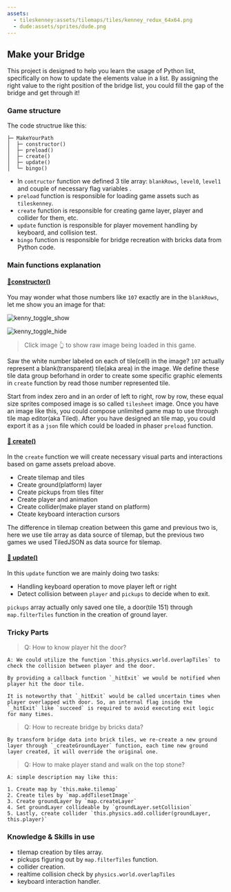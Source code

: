 ```yaml
---
assets: 
  - tileskenney:assets/tilemaps/tiles/kenney_redux_64x64.png
  - dude:assets/sprites/dude.png
---
```


## Make your Bridge

This project is designed to help you learn the usage of Python list, specifically on how to update the elements value in a list.
By assigning the right value to the right position of the bridge list, you could fill the gap of the bridge and get through it!

### Game structure

The code structrue like this:

```
├─ MakeYourPath
│  ├─ constructor()
│  ├─ preload()
│  ├─ create()
│  ├─ update()
│  └─ bingo()
```

- In `contructor` function we defined 3 tile array: `blankRows`, `level0`, `level1` and couple of necessary flag variables .
- `preload` function is responsible for loading game assets such as `tileskenney`.
- `create` function is responsible for creating game layer, player and collider for them, etc.
- `update` function is responsible for player movement handling by keyboard, and collision test.
- `bingo` function is responsible for bridge recreation with bricks data from Python code.

### Main functions explanation

#### [🍭constructor()](/disclosure?line=5)

You may wonder what those numbers like `107` exactly are in the `blankRows`, let me show you an image for that:

![kenny_toggle_show](games/code/kenney_with_index_md.png)

![kenny_toggle_hide](games/code/kenney_redux_64x64_clip.png)

> Click image 👆 to show raw image being loaded in this game.

Saw the white number labeled on each of tile(cell) in the image? `107` actually represent a blank(transparent) tile(aka area) in the image. We define these tile data group beforhand in order to create some specific graphic elements in `create` function by read those number represented tile.

Start from index zero and in an order of left to right, row by row, these equal size sprites composed image is so called `tilesheet` image. Once you have an image like this, you could compose unlimited game map to use through tile map editor(aka Tiled). After you have designed an tile map, you could export it as a `json` file which could be loaded in phaser `preload` function.

#### [🍭 create()](/disclosure?line=116)

In the `create` function we will create necessary visual parts and interactions based on game assets preload above.

- Create tilemap and tiles
- Create ground(platform) layer
- Create pickups from tiles filter
- Create player and animation
- Create collider(make player stand on platform)
- Cteate keyboard interaction cursors

The difference in tilemap creation between this game and previous two is, here we use tile array as data source of tilemap, but the previous two games we used TiledJSON as data source for tilemap.

#### [🍭 update()](/disclosure?line=132)

In this `update` function we are mainly doing two tasks:

- Handling keyboard operation to move player left or right
- Detect collision between `player` and `pickups` to decide when to exit.

`pickups` array actually only saved one tile, a door(tile 151) through `map.filterTiles` function in the creation of ground layer.

### Tricky Parts

> Q: How to know player hit the door?

```
A: We could utilize the function `this.physics.world.overlapTiles` to check the collision between player and the door. 

By providing a callback function `_hitExit` we would be notified when player hit the door tile. 

It is noteworthy that `_hitExit` would be called uncertain times when player overlapped with door. So, an internal flag inside the `_hitExit` like `succeed` is required to avoid executing exit logic for many times.
```

> Q: How to recreate bridge by bricks data?

```
By transform bridge data into brick tiles, we re-create a new ground layer through `_createGroundLayer` function, each time new ground layer created, it will override the original one.
```

> Q: How to make player stand and walk on the top stone?

```
A: simple description may like this:

1. Create map by `this.make.tilemap`
2. Create tiles by `map.addTilesetImage`
3. Create groundLayer by `map.createLayer`
4. Set groundLayer collideable by `groundLayer.setCollision`
5. Lastly, create collider `this.physics.add.collider(groundLayer, this.player)`
```

### Knowledge & Skills in use

- tilemap creation by tiles array.
- pickups figuring out by `map.filterTiles` function.
- collider creation.
- realtime collision check by `physics.world.overlapTiles`
- keyboard interaction handler.
